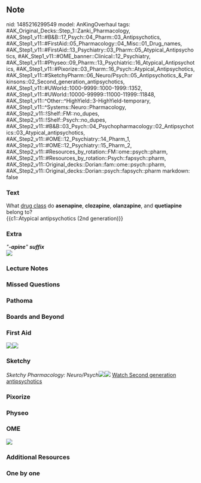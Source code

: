 ## Note
nid: 1485216299549
model: AnKingOverhaul
tags: #AK_Original_Decks::Step_1::Zanki_Pharmacology, #AK_Step1_v11::#B&B::17_Psych::04_Pharm::03_Antipsychotics, #AK_Step1_v11::#FirstAid::05_Pharmacology::04_Misc::01_Drug_names, #AK_Step1_v11::#FirstAid::13_Psychiatry::03_Pharm::05_Atypical_Antipsychotics, #AK_Step1_v11::#OME_banner::Clinical::12_Psychiatry, #AK_Step1_v11::#Physeo::09_Pharm::13_Psychiatric::16_Atypical_Antipsychotics, #AK_Step1_v11::#Pixorize::03_Pharm::16_Psych::Atypical_Antipsychotics, #AK_Step1_v11::#SketchyPharm::06_Neuro/Psych::05_Antipsychotics_&_Parkinsons::02_Second_generation_antipsychotics, #AK_Step1_v11::#UWorld::1000-9999::1000-1999::1352, #AK_Step1_v11::#UWorld::10000-99999::11000-11999::11848, #AK_Step1_v11::^Other::^HighYield::3-HighYield-temporary, #AK_Step1_v11::^Systems::Neuro::Pharmacology, #AK_Step2_v11::!Shelf::FM::no_dupes, #AK_Step2_v11::!Shelf::Psych::no_dupes, #AK_Step2_v11::#B&B::03_Psych::04_Psychopharmacology::02_Antipsychotics::03_Atypical_antipsychotics, #AK_Step2_v11::#OME::12_Psychiatry::14_Pharm_1, #AK_Step2_v11::#OME::12_Psychiatry::15_Pharm_2, #AK_Step2_v11::#Resources_by_rotation::FM::ome::psych::pharm, #AK_Step2_v11::#Resources_by_rotation::Psych::fapsych::pharm, #AK_Step2_v11::Original_decks::Dorian::fam::ome::psych::pharm, #AK_Step2_v11::Original_decks::Dorian::psych::fapsych::pharm
markdown: false

### Text
<div>
  <div>
    What <u>drug class</u> do <b>asenapine</b>, <b>clozapine</b>,
    <b>olanzapine</b>, and <b>quetiapine</b> belong to?
  </div>
  <div>
    {{c1::Atypical antipsychotics (2nd generation)}}
  </div>
</div>

### Extra
<div>
  <i>"<b>-apine</b>" <b>suffix</b></i>
</div>
<div><img src="paste-594642517098970.jpg"></div>

### Lecture Notes


### Missed Questions


### Pathoma


### Boards and Beyond


### First Aid
<img src="paste-166460047491075.jpg"><img src=
"paste-30588757082115%20(1).jpg">

### Sketchy
<i>Sketchy Pharmacology: Neuro/Psych</i><img src=
"paste-ddcca34952999c38cdafbd6ff78c4f97231dcd37.png"><img src=
"paste-bb51141a5de06f300139d6e7bb15e995d0b8e3bf.png"> <a href=
"https://dashboard.sketchy.com/study/medical/courses/medical-pharmacology/units/medical-pharmacology-neuro-psych/videos/medical-pharmacology-neuropsych-antipsychotics-and-parkinsons-second-generation-antipsychotics?utm_source=anki&utm_medium=partnership&utm_campaign=february_update&utm_content=medical">
Watch Second generation antipsychotics</a>

### Pixorize


### Physeo


### OME
<div class="ome-widget">
  <a href=
  "https://onlinemeded.org/spa/psychiatry?ref=anki"><img src=
  "_OME_AnkiFlashcards_Topic_6.png"></a>
</div>

### Additional Resources


### One by one

